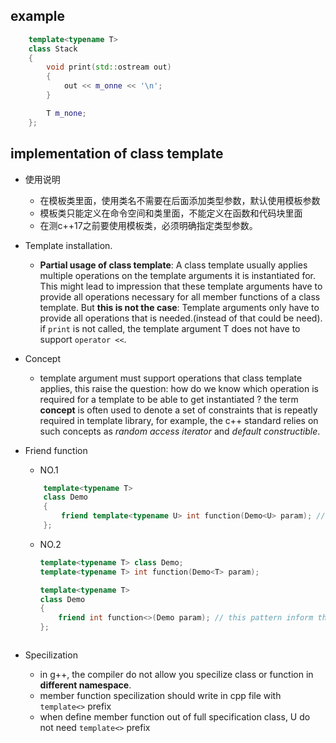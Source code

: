 ## example 
```c++
    template<typename T>
    class Stack
    {
        void print(std::ostream out)
        {
            out << m_onne << '\n';
        }

        T m_none;
    };
``` 
## implementation of class template
- 使用说明
    - 在模板类里面，使用类名不需要在后面添加类型参数，默认使用模板参数
    - 模板类只能定义在命令空间和类里面，不能定义在函数和代码块里面
    - 在测c++17之前要使用模板类，必须明确指定类型参数。  

- Template installation.
    - **Partial usage of class template**: A class template usually applies multiple operations on the template arguments it is instantiated for. This might lead to impression that these template arguments have to provide all operations necessary for all member functions of a class template. But **this is not the case**: Template arguments only have to provide all operations that is needed.(instead of that could be need).  
    if `print` is not called, the template argument T does not have to support `operator <<`.  

- Concept
    - template argument must support operations that class template applies, this raise the question: how do we know which operation is required for a template to be able to get instantiated ? the term **concept** is often used to denote a set of constraints that is repeatly required in template library, for example, the c++ standard relies on such concepts as *random access iterator* and *default constructible*.
- Friend function
    - NO.1
    ```c++
        template<typename T>
        class Demo
        {
            friend template<typename U> int function(Demo<U> param); // this implementation will cause all T become Demo<int> friend function.
        };
    ```
    - NO.2
        ```c++
        template<typename T> class Demo;
        template<typename T> int function(Demo<T> param);
        
        template<typename T>
        class Demo
        {
            friend int function<>(Demo param); // this pattern inform this function is a template function.
        };
    ```
- Specilization
    - in g++, the compiler do not allow you specilize class or function in **different namespace**.
    - member function specilization should write in cpp file with `template<>` prefix
    - when define member function out of full specification class, U do not need `template<>` prefix